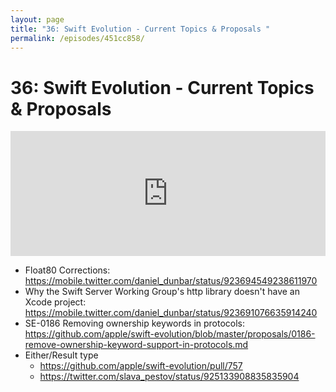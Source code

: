 ```yaml
---
layout: page
title: "36: Swift Evolution - Current Topics & Proposals "
permalink: /episodes/451cc858/
---
```


# 36: Swift Evolution - Current Topics & Proposals 

<iframe frameBorder="0" height="200px" scrolling="no" seamless src="https://player.simplecast.com/3ff00000-92a9-44e0-9f7a-f19dc57e3162" width="100%"></iframe>

- Float80 Corrections: https://mobile.twitter.com/daniel_dunbar/status/923694549238611970
- Why the Swift Server Working Group's http library doesn't have an Xcode project: https://mobile.twitter.com/daniel_dunbar/status/923691076635914240
- SE-0186 Removing ownership keywords in protocols: https://github.com/apple/swift-evolution/blob/master/proposals/0186-remove-ownership-keyword-support-in-protocols.md
- Either/Result type
  - https://github.com/apple/swift-evolution/pull/757
  - https://twitter.com/slava_pestov/status/925133908835835904
